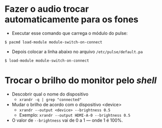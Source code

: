 # Fazer o audio trocar automaticamente para os fones
- Executar esse comando que carrega o módulo do pulse:
```bash
$ pacmd load-module module-switch-on-connect
```
- Depois colocar a linha abaixo no arquivo `/etc/pulse/default.pa`
```bash
$ load-module module-switch-on-connect
```

# Trocar o brilho do monitor pelo *shell*
- Descobrir qual o nome do dispositivo
	- `xrandr -q | grep "connected"`
- Mudar o brilho de acordo com o dispositivo \<device>
	- `xrandr --output <device> --brightness 0.5`
	- Exemplo: `xrandr --output HDMI-A-0 --brightness 0.5`
- O valor de `--brightness` vai de 0 a 1 —  onde 1 é 100%.
